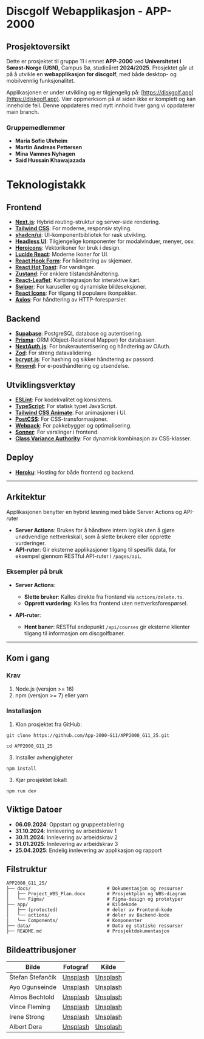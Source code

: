 # Discgolf Webapplikasjon - APP-2000

## Prosjektoversikt

Dette er prosjektet til gruppe 11 i emnet **APP-2000** ved **Universitetet i Sørøst-Norge (USN)**, Campus Bø, studieåret **2024/2025**. Prosjektet går ut på å utvikle en **webapplikasjon for discgolf**, med både desktop- og mobilvennlig funksjonalitet.

Applikasjonen er under utvikling og er tilgjengelig på: [https://diskgolf.app](https://diskgolf.app). Vær oppmerksom på at siden ikke er komplett og kan inneholde feil. Denne oppdateres med nytt innhold hver gang vi oppdaterer main branch.

### Gruppemedlemmer
- **Maria Sofie Ulvheim**
- **Martin Andreas Pettersen**
- **Mina Vamnes Nyhagen**
- **Said Hussain Khawajazada**

# Teknologistakk

## Frontend
- [**Next.js**](https://nextjs.org): Hybrid routing-struktur og server-side rendering.
- [**Tailwind CSS**](https://tailwindcss.com): For moderne, responsiv styling.
- [**shadcn/ui**](https://ui.shadcn.com): UI-komponentbibliotek for rask utvikling.
- [**Headless UI**](https://headlessui.dev): Tilgjengelige komponenter for modalvinduer, menyer, osv.
- [**Heroicons**](https://heroicons.com): Vektorikoner for bruk i design.
- [**Lucide React**](https://lucide.dev): Moderne ikoner for UI.
- [**React Hook Form**](https://react-hook-form.com): For håndtering av skjemaer.
- [**React Hot Toast**](https://react-hot-toast.com): For varslinger.
- [**Zustand**](https://github.com/pmndrs/zustand): For enklere tilstandshåndtering.
- [**React-Leaflet**](https://react-leaflet.js.org): Kartintegrasjon for interaktive kart.
- [**Swiper**](https://swiperjs.com): For karuseller og dynamiske bildeseksjoner.
- [**React Icons**](https://react-icons.github.io/react-icons): For tilgang til populære ikonpakker.
- [**Axios**](https://axios-http.com): For håndtering av HTTP-forespørsler.

## Backend

- [**Supabase**](https://supabase.io): PostgreSQL database og autentisering.
- [**Prisma**](https://www.prisma.io): ORM (Object-Relational Mapper) for databasen.
- [**NextAuth.js**](https://next-auth.js.org): For brukerautentisering og håndtering av OAuth.
- [**Zod**](https://zod.dev): For streng datavalidering.
- [**bcrypt.js**](https://github.com/dcodeIO/bcrypt.js): For hashing og sikker håndtering av passord.
- [**Resend**](https://resend.com): For e-posthåndtering og utsendelse.

## Utviklingsverktøy
- [**ESLint**](https://eslint.org): For kodekvalitet og konsistens.
- [**TypeScript**](https://www.typescriptlang.org): For statisk typet JavaScript.
- [**Tailwind CSS Animate**](https://tailwindcss-animate.dev): For animasjoner i UI.
- [**PostCSS**](https://postcss.org): For CSS-transformasjoner.
- [**Webpack**](https://webpack.js.org): For pakkebygger og optimalisering.
- [**Sonner**](https://sonner.dev): For varslinger i frontend.
- [**Class Variance Authority**](https://cva.style): For dynamisk kombinasjon av CSS-klasser.

## Deploy
- [**Heroku**](https://heroku.com): Hosting for både frontend og backend.


---

## Arkitektur

Applikasjonen benytter en hybrid løsning med både Server Actions og API-ruter
- **Server Actions**: Brukes for å håndtere intern logikk uten å gjøre unødvendige nettverkskall, som å slette brukere eller opprette vurderinger.
- **API-ruter**: Gir eksterne applikasjoner tilgang til spesifik data, for eksempel gjennom RESTful API-ruter i `/pages/api`.



### Eksempler på bruk

- **Server Actions**:
  - **Slette bruker**: Kalles direkte fra frontend via `actions/delete.ts`.
  - **Opprett vurdering**: Kalles fra frontend uten nettverksforespørsel.
  
- **API-ruter**:
  - **Hent baner**: RESTful endepunkt `/api/courses` gir eksterne klienter tilgang til informasjon om discgolfbaner.




---


## Kom i gang

### Krav
1. Node.js (versjon >= 16)
2. npm (versjon >= 7) eller yarn

### Installasjon
1. Klon prosjektet fra GitHub:
```
git clone https://github.com/App-2000-G11/APP2000_G11_25.git

cd APP2000_G11_25

```
3. Installer avhengigheter
```
npm install
```
3. Kjør prosjektet lokalt
```
npm run dev
```


## Viktige Datoer

- **06.09.2024**: Oppstart og gruppeetablering
- **31.10.2024**: Innlevering av arbeidskrav 1
- **30.11.2024**: Innlevering av arbeidskrav 2
- **31.01.2025**: Innlevering av arbeidskrav 3
- **25.04.2025**: Endelig innlevering av applikasjon og rapport

## Filstruktur
```plaintext
APP2000_G11_25/
├── docs/                            # Dokumentasjon og ressurser
│   ├── Project_WBS_Plan.docx        # Prosjektplan og WBS-diagram
│   └── Figma/                       # Figma-design og prototyper
├── app/                             # Kildekode
│   ├── (protected)                  # deler av Frontend-kode
│   └── actions/                     # deler av Backend-kode
|   └── Components/                  # Komponenter
├── data/                            # Data og statiske ressurser
├── README.md                        # Prosjektdokumentasjon
```

## Bildeattribusjoner

| Bilde  | Fotograf           | Kilde     |
|--------|-------------------|-----------|
| Štefan Štefančík | [Unsplash](https://unsplash.com/@cikstefan) | [Unsplash](https://unsplash.com/photos/smiling-woman-wearing-white-and-black-pinstriped-collared-top-QXevDflbl8A) |
| Ayo Ogunseinde  | [Unsplash](https://unsplash.com/@armedshutter) | [Unsplash](https://unsplash.com/photos/woman-looking-sideways-leaning-on-white-wall-6W4F62sN_yI) |
| Almos Bechtold  | [Unsplash](https://unsplash.com/@almosbech) | [Unsplash](https://unsplash.com/photos/shallow-focus-photo-of-woman-face-3402kvtHhOo) |
| Vince Fleming   | [Unsplash](https://unsplash.com/@vincefleming) | [Unsplash](https://unsplash.com/photos/person-wearing-blue-top-smiling-j3lf-Jn6deo) |
| Irene Strong    | [Unsplash](https://unsplash.com/@leirenestrong) | [Unsplash](https://unsplash.com/photos/mens-gray-crew-neck-shirt-v2aKnjMbP_k) |
| Albert Dera     | [Unsplash](https://unsplash.com/@albertdera) | [Unsplash](https://unsplash.com/photos/mans-grey-and-black-shirt-ILip77SbmOE) |
>
